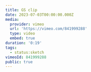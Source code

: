 ```yaml
---
title: GS clip
date: 2023-07-03T00:00:00.000Z
media:
  provider: vimeo
  url: 'https://vimeo.com/841999288'
  type: video
  embed: true
duration: '0:19'
tags:
  - status:sketch
vimeoId: 841999288
public: true
---
```

<!-- Vimeo video: GS clip -->
<!-- Duration: 0:19 -->
<!-- Created: 2023-07-03 -->

<ClientOnly>
  <WorkbookViewer />
</ClientOnly>

<script setup>
import WorkbookViewer from "../../.vitepress/theme/components/workbook/WorkbookViewer.vue";
</script>

